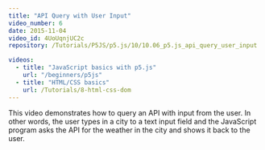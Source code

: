 ```yaml
---
title: "API Query with User Input"
video_number: 6
date: 2015-11-04
video_id: 4UoUqnjUC2c
repository: /Tutorials/P5JS/p5.js/10/10.06_p5.js_api_query_user_input

videos:
  - title: "JavaScript basics with p5.js"
    url: "/beginners/p5js"
  - title: "HTML/CSS basics"
    url: /Tutorials/8-html-css-dom
---
```


This video demonstrates how to query an API with input from the user. In other words, the user types in a city to a text input field and the JavaScript program asks the API for the weather in the city and shows it back to the user.
